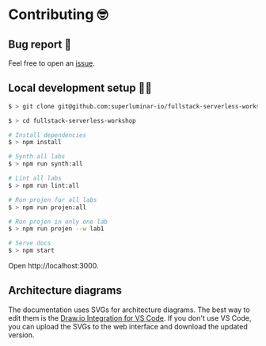 # Contributing 🤓

## Bug report 🐞

Feel free to open an [issue](https://github.com/superluminar-io/fullstack-serverless-workshop/issues).

## Local development setup 🧑‍💻

```sh
$ > git clone git@github.com:superluminar-io/fullstack-serverless-workshop.git

$ > cd fullstack-serverless-workshop

# Install dependencies
$ > npm install

# Synth all labs
$ > npm run synth:all

# Lint all labs
$ > npm run lint:all

# Run projen for all labs
$ > npm run projen:all

# Run projen in only one lab
$ > npm run projen --w lab1

# Serve docs
$ > npm start
```

Open http://localhost:3000.

## Architecture diagrams

The documentation uses SVGs for architecture diagrams. The best way to edit them is the [Draw.io Integration for VS Code](https://marketplace.visualstudio.com/items?itemName=hediet.vscode-drawio). If you don't use VS Code, you can upload the SVGs to the web interface and download the updated version.

